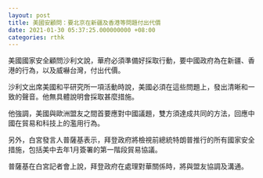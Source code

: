```yaml
---
layout: post
title: 美國安顧問：要北京在新疆及香港等問題付出代價
date: 2021-01-30 05:37:25.000000000 +08:00
categories: rthk
---
```


美國國家安全顧問沙利文說，華府必須準備好採取行動，要中國政府為在新疆、香港的行為，以及威嚇台灣，付出代價。

沙利文出席美國和平研究所一項活動時說，美國必須在這些問題上，發出清晰和一致的聲音。他無具體說明會採取甚麼措施。

他強調，美國與歐洲盟友之間首要應對中國議題，雙方須達成共同的方法，回應中國在貿易和科技上的濫用行為。

另外，白宮發言人普薩基表示，拜登政府將檢視前總統特朗普推行的所有國家安全措施，包括美中去年1月簽署的第一階段貿易協議。

普薩基在白宮記者會上說，拜登政府在處理對華關係時，將與盟友協調及溝通。
